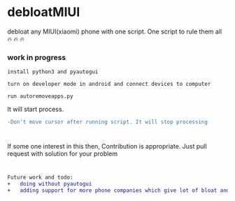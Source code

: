 # debloatMIUI
debloat any MIUI(xiaomi) phone with one script. One script to rule them all :fire:	:fire:	:fire:	

### work in progress

```install python3 and pyautogui```

```turn on developer mode in android and connect devices to computer```

```run autoremoveapps.py```


It will start process. 
```diff
-Don't move cursor after running script. It will stop processing
```
#
If some one interest in  this then, Contribution is appropriate. Just pull request with solution for your problem
#
```diff
Future work and todo:
+	doing without pyautogui
+	adding support for more phone companies which give lot of bloat and rule them all
```
